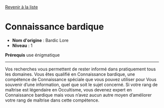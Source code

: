 [Revenir à la liste](..)

# Connaissance bardique

 * **Nom d'origine** : Bardic Lore
 * **Niveau** : 1


<p><strong>Prérequis</strong> use énigmatique</p>
<hr>
<p>Vos recherches vous permettent de rester informé dans pratiquement tous les domaines. Vous êtes qualifié en Connaissance bardique, une compétence de Connaissance spéciale que vous pouvez utiliser pour Vous souvenir d’une information, quel que soit le sujet concerné. Si votre rang de maîtrise est légendaire en Occultisme, vous devenez expert en Connaissance bardique mais vous n’avez aucun autre moyen d’améliorer votre rang de maîtrise dans cette compétence.</p>